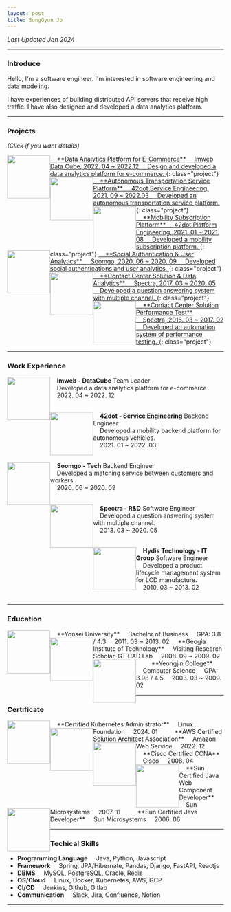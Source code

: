 ```yaml
---
layout: post
title: SungGyun Jo
---
```

*Last Updated Jan 2024*

---
### Introduce
Hello, I'm a software engineer. I'm interested in software engineering and data modeling.

I have experiences of building distributed API servers that receive high traffic. I have also designed and developed a data analytics platform.

---

### Projects

*(Click if you want details)*

<a href="{{site.baseurl}}/projects/data-analytics-platform">
<img src="{{site.baseurl}}/images/main/project-data-platform.png" width="100" height="100" style="float:left;"/>
&nbsp;&nbsp;&nbsp;&nbsp;**Data Analytics Platform for E-Commerce**  
&nbsp;&nbsp;&nbsp;&nbsp;Imweb Data Cube, 2022. 04 ~ 2022.12  
&nbsp;&nbsp;&nbsp;&nbsp;Design and developed a data analytics platform for e-commerce.
</a>
{: class="project"}

<a href="{{site.baseurl}}/projects/autonomous-transportation-platform">
<img src="{{site.baseurl}}/images/main/project-42dot-sangam.png" width="100" height="100" style="float:left;"/>
&nbsp;&nbsp;&nbsp;&nbsp;**Autonomous Transportation Service Platform**  
&nbsp;&nbsp;&nbsp;&nbsp;42dot Service Engineering, 2021. 09 ~ 2022.03  
&nbsp;&nbsp;&nbsp;&nbsp;Developed an autonomous transportation service platform.
</a>
{: class="project"}

<a href="{{site.baseurl}}/projects/mobility-subscription-platform">
<img src="{{site.baseurl}}/images/main/project-42dot-kiaflex.webp" width="100" height="100" style="float:left;"/>
&nbsp;&nbsp;&nbsp;&nbsp;**Mobility Subscription Platform**  
&nbsp;&nbsp;&nbsp;&nbsp;42dot Platform Engineering, 2021. 01 ~ 2021. 08  
&nbsp;&nbsp;&nbsp;&nbsp;Developed a mobility subscription platform.
</a>
{: class="project"}

<a href="{{site.baseurl}}/projects/soomgo-social-auth-analytics">
<img src="{{site.baseurl}}/images/main/project-soomgo.jpg" width="100" height="100" style="float:left;"/>
&nbsp;&nbsp;&nbsp;&nbsp;**Social Authentication & User Analytics**  
&nbsp;&nbsp;&nbsp;&nbsp;Soomgo, 2020. 06 ~ 2020. 09  
&nbsp;&nbsp;&nbsp;&nbsp;Developed social authentications and user analytics.
</a>
{: class="project"}

<a href="{{site.baseurl}}/projects/cs-center-solution">
<img src="{{site.baseurl}}/images/main/project-spectra-enomix.png" width="100" height="100" style="float:left;"/>
&nbsp;&nbsp;&nbsp;&nbsp;**Contact Center Solution & Data Analytics**  
&nbsp;&nbsp;&nbsp;&nbsp;Spectra, 2017. 03 ~ 2020. 05  
&nbsp;&nbsp;&nbsp;&nbsp;Developed a question answering system with multiple channel.
</a>
{: class="project"}

<a href="{{site.baseurl}}/projects/cs-center-solution-performance-test">
<img src="{{site.baseurl}}/images/main/project-spectra-gatling.jpg" width="100" height="100" style="float:left;"/>
&nbsp;&nbsp;&nbsp;&nbsp;**Contact Center Solution Performance Test**  
&nbsp;&nbsp;&nbsp;&nbsp;Spectra, 2016. 03 ~ 2017. 02  
&nbsp;&nbsp;&nbsp;&nbsp;Developed an automation system of performance testing.
</a>
{: class="project"}

---

### Work Experience
<img src="{{site.baseurl}}/images/main/work-imweb.png" width="100" height="100" style="float:left;"/>

&nbsp;&nbsp;&nbsp;&nbsp;**Imweb - DataCube** Team Leader  
&nbsp;&nbsp;&nbsp;&nbsp;Developed a data analytics platform for e-commerce.  
&nbsp;&nbsp;&nbsp;&nbsp;2022. 04 ~ 2022. 12  
&nbsp;&nbsp;&nbsp;&nbsp;

<img src="{{site.baseurl}}/images/main/work-42dot.jpg" width="100" height="100" style="float:left;"/>

&nbsp;&nbsp;&nbsp;&nbsp;**42dot - Service Engineering** Backend Engineer  
&nbsp;&nbsp;&nbsp;&nbsp;Developed a mobility backend platform for autonomous vehicles.   
&nbsp;&nbsp;&nbsp;&nbsp;2021. 01 ~ 2022. 03    
&nbsp;&nbsp;&nbsp;&nbsp;

<img src="{{site.baseurl}}/images/main/work-soomgo.jpg" width="100" height="100" style="float:left;"/>

&nbsp;&nbsp;&nbsp;&nbsp;**Soomgo - Tech** Backend Engineer  
&nbsp;&nbsp;&nbsp;&nbsp;Developed a matching service between customers and workers.  
&nbsp;&nbsp;&nbsp;&nbsp;2020. 06 ~ 2020. 09  
&nbsp;&nbsp;&nbsp;&nbsp;

<img src="{{site.baseurl}}/images/main/work-spectra.png" width="100" height="100" style="float:left;"/>

&nbsp;&nbsp;&nbsp;&nbsp;**Spectra - R&D** Software Engineer  
&nbsp;&nbsp;&nbsp;&nbsp;Developed a question answering system with multiple channel.  
&nbsp;&nbsp;&nbsp;&nbsp;2013. 03 ~ 2020. 05  
&nbsp;&nbsp;&nbsp;&nbsp;

<img src="{{site.baseurl}}/images/main/work-hydis.png" width="100" height="100" style="float:left;"/>

&nbsp;&nbsp;&nbsp;&nbsp;**Hydis Technology - IT Group** Software Engineer  
&nbsp;&nbsp;&nbsp;&nbsp;Developed a product lifecycle management system for LCD manufacture.  
&nbsp;&nbsp;&nbsp;&nbsp;2010. 03 ~ 2013. 02  
&nbsp;&nbsp;&nbsp;&nbsp;

---

### Education
<img src="{{site.baseurl}}/images/main/edu-yonsei.jpg" width="100" height="100" style="float:left;"/>
&nbsp;&nbsp;&nbsp;&nbsp;**Yonsei University**   
&nbsp;&nbsp;&nbsp;&nbsp;Bachelor of Business  
&nbsp;&nbsp;&nbsp;&nbsp;GPA: 3.8 / 4.3  
&nbsp;&nbsp;&nbsp;&nbsp;2011. 03 ~ 2013. 02


<img src="{{site.baseurl}}/images/main/edu-gt.png" width="100" height="100" style="float:left;"/>
&nbsp;&nbsp;&nbsp;&nbsp;**Geogia Institute of Technology**   
&nbsp;&nbsp;&nbsp;&nbsp;Visiting Research Scholar, GT CAD Lab  
&nbsp;&nbsp;&nbsp;&nbsp;2008. 09 ~ 2009. 02  
&nbsp;&nbsp;&nbsp;&nbsp;   

<img src="{{site.baseurl}}/images/main/edu-yeongjin.jpg" width="100" height="100" style="float:left;"/>
&nbsp;&nbsp;&nbsp;&nbsp;**Yeongjin College**   
&nbsp;&nbsp;&nbsp;&nbsp;Computer Science  
&nbsp;&nbsp;&nbsp;&nbsp;GPA: 3.98 / 4.5  
&nbsp;&nbsp;&nbsp;&nbsp;2003. 03 ~ 2009. 02

---

### Certificate
<img src="{{site.baseurl}}/images/main/cert-linux-cka.png" width="100" height="100" style="float:left;"/>
&nbsp;&nbsp;&nbsp;&nbsp;**Certified Kubernetes Administrator**   
&nbsp;&nbsp;&nbsp;&nbsp;Linux Foundation   
&nbsp;&nbsp;&nbsp;&nbsp;2024. 01   
&nbsp;&nbsp;&nbsp;&nbsp;  

<img src="{{site.baseurl}}/images/main/cert-aws-saa.png" width="100" height="100" style="float:left;"/>
&nbsp;&nbsp;&nbsp;&nbsp;**AWS Certified Solution Architect Association**   
&nbsp;&nbsp;&nbsp;&nbsp;Amazon Web Service   
&nbsp;&nbsp;&nbsp;&nbsp;2022. 12   
&nbsp;&nbsp;&nbsp;&nbsp;  

<img src="{{site.baseurl}}/images/main/cert-cisco-ccna.png" width="100" height="100" style="float:left;"/>
&nbsp;&nbsp;&nbsp;&nbsp;**Cisco Certified CCNA**   
&nbsp;&nbsp;&nbsp;&nbsp;Cisco  
&nbsp;&nbsp;&nbsp;&nbsp;2008. 04   
&nbsp;&nbsp;&nbsp;&nbsp;

<img src="{{site.baseurl}}/images/main/cert-scwcp.webp" width="100" height="100" style="float:left;"/>
&nbsp;&nbsp;&nbsp;&nbsp;**Sun Certified Java Web Component Developer**   
&nbsp;&nbsp;&nbsp;&nbsp;Sun Microsystems  
&nbsp;&nbsp;&nbsp;&nbsp;2007. 11
&nbsp;&nbsp;&nbsp;&nbsp;

<img src="{{site.baseurl}}/images/main/cert-scjp.webp" width="100" height="100" style="float:left;"/>
&nbsp;&nbsp;&nbsp;&nbsp;**Sun Certified Java Developer**   
&nbsp;&nbsp;&nbsp;&nbsp;Sun Microsystems  
&nbsp;&nbsp;&nbsp;&nbsp;2006. 06 
&nbsp;&nbsp;&nbsp;&nbsp;

---

### Techical Skills

- **Programming Language** &nbsp;&nbsp;&nbsp;&nbsp;Java, Python, Javascript
- **Framework** &nbsp;&nbsp;&nbsp;&nbsp;Spring, JPA/Hibernate, Pandas, Django, FastAPI, Reactjs 
- **DBMS** &nbsp;&nbsp;&nbsp;&nbsp;MySQL, PostgreSQL, Oracle, Redis
- **OS/Cloud** &nbsp;&nbsp;&nbsp;&nbsp;Linux, Docker, Kubernetes, AWS, GCP
- **CI/CD** &nbsp;&nbsp;&nbsp;&nbsp;Jenkins, Github, Gitlab
- **Communication** &nbsp;&nbsp;&nbsp;&nbsp;Slack, Jira, Confluence, Notion

---